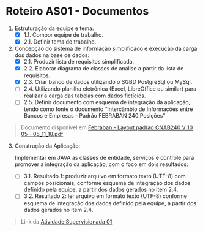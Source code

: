 # Roteiro AS01 - Documentos

1. Estruturação da equipe e tema:
    - [x] 1.1. Compor equipe de trabalho.
    - [x] 2.1. Definir tema do trabalho.
2. Concepção do sistema de informação simplificado e execução da carga dos dados na base de
dados:
    - [x] 2.1. Produzir lista de requisitos simplificada.
    - [x] 2.2. Elaborar diagrama de classes de análise a partir da lista de requisitos.
    - [x] 2.3. Criar banco de dados utilizando o SGBD PostgreSql ou MySql.
    - [ ] 2.4. Utilizando planilha eletrônica (Excel, LibreOffice ou similar) para realizar a carga das tabelas com dados fictícios.
    - [ ] 2.5. Definir documento com esquema de integração da aplicação, tendo como fonte o documento “Intercâmbio de Informações entre Bancos e Empresas - Padrão FEBRABAN 240 Posições” 

> Documento disponível em [Febraban - Layout padrao CNAB240 V 10 05 - 05_11_18.pdf](https://portal.febraban.org.br/pagina/3053/33/pt-br/layout-240)

3. Construção da Aplicação:

    Implementar em JAVA as classes de entidade, serviços e controle para promover a integração da aplicação, com o foco em dois resultados:
    
    - [ ] 3.1. Resultado 1: produzir arquivo em formato texto (UTF-8) com campos posicionais, conforme esquema de integração dos dados definido pela equipe, a partir dos dados gerados no item 2.4.
    - [ ] 3.2. Resultado 2: ler arquivo em formato texto (UTF-8) conforme esquema de integração dos dados definido pela equipe, a partir dos dados gerados no item 2.4.

> Link da [Atividade Supervisionada 01](https://github.com/jhonypalmer/IApl-2019-1-CF/blob/master/IApl-2019-1-CF/AS01/2019-1%20-%20IApl%20-%20Atividade%20Supervisionada%20nr.%2001.pdf)
